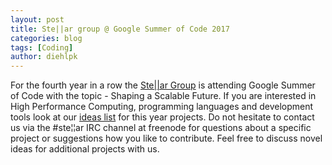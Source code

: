 ```yaml
---
layout: post
title: Ste||ar group @ Google Summer of Code 2017
categories: blog
tags: [Coding]
author: diehlpk
---
```

For the fourth year in a row the <a href="http://stellar-group.org/">Ste||ar Group</a> is attending Google Summer of Code with the topic - Shaping a Scalable Future. If you are interested in High Performance Computing, programming languages and development tools look at our <a href="https://github.com/STEllAR-GROUP/hpx/wiki/GSoC-2017-Project-Ideas">ideas list</a> for this year projects. Do not hesitate to contact us via the &#35;ste&#166;&#166;ar IRC channel at freenode for questions about a specific project or suggestions how you like to contribute. Feel free to discuss novel ideas for additional projects with us.

